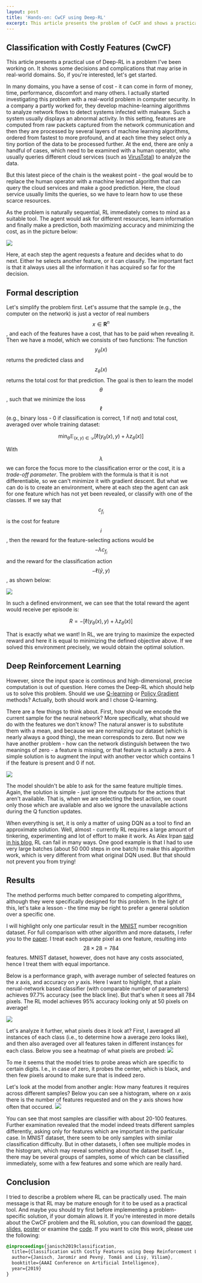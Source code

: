 ```yaml
---
layout: post
title: 'Hands-on: CwCF using Deep-RL'
excerpt: This article presents the problem of CwCF and shows a practical usage of Deep-RL.
---
```


## Classification with Costly Features (CwCF)
This article presents a practical use of Deep-RL in a problem I've been working on. It shows some decisions and complications that may arise in real-world domains. So, if you're interested, let's get started.


In many domains, you have a sense of cost - it can come in form of money, time, performance, discomfort and many others. I actually started investigating this problem with a real-world problem in computer security. In a company a partly worked for, they develop machine-learning algorithms to analyze network flows to detect systems infected with malware. Such a system usually displays an abnormal activity. In this setting, features are computed from raw packets captured from the network communication and then they are processed by several layers of machine learning algorithms, ordered from fastest to more profound, and at each time they select only a tiny portion of the data to be processed further. At the end, there are only a handful of cases, which need to be examined with a human operator, who usually queries different cloud services (such as [VirusTotal](https://www.virustotal.com)) to analyze the data. 

But this latest piece of the chain is the weakest point - the goal would be to replace the human operator with a machine learned algorithm that can query the cloud services and make a good prediction. Here, the cloud service usually limits the queries, so we have to learn how to use these scarce resources.

As the problem is naturally sequential, RL immediately comes to mind as a suitable tool. The agent would ask for different resources, learn information and finally make a prediction, both maximizing accuracy and minimizing the cost, as in the picture below:

<img class="w70" src="/media/cwcf/seq.svg"/>

Here, at each step the agent requests a feature and decides what to do next. Either he selects another feature, or it can classify. The important fact is that it always uses all the information it has acquired so far for the decision.

## Formal description
Let's simplify the problem first. Let's assume that the sample (e.g., the computer on the network) is just a vector of real numbers $$ x \in \mathbf{R}^n $$, and each of the features have a cost, that has to be paid when revealing it. Then we have a model, which we consists of two functions: The function $$ y_\theta(x) $$ returns the predicted class and $$ z_\theta(x) $$ returns the total cost for that prediction. The goal is then to learn the model $$\theta$$, such that we minimize the loss $$\ell$$ (e.g., binary loss - 0 if classification is correct, 1 if not) and total cost, averaged over whole training dataset:

$$ \min_\theta \mathop{\mathbb{E}}_{(x,y)\in\mathcal D} \Big[ \ell(y_\theta(x), y) + \lambda z_\theta(x) \Big] $$

With $$\lambda$$ we can force the focus more to the classification error or the cost, it is a *trade-off parameter*. The problem with the formula is that it is not differentiable, so we can't minimize it with gradient descent. But what we can do is to create an environment, where at each step the agent can ask for one feature which has not yet been revealed, or classify with one of the classes. If we say that $$c_{f_i}$$ is the cost for feature $$i$$, then the reward for the feature-selecting actions would be $$-\lambda c_{f_i}$$ and the reward for the classification action $$-\ell(\hat y, y)$$, as shown below:

<img class="w50" src="/media/cwcf/mdp.svg"/>

In such a defined environment, we can see that the total reward the agent would receive per episode is:

$$ R = -\Big[ \ell(y_\theta(x), y) + \lambda z_\theta(x) \Big] $$  

That is exactly what we want! In RL, we are trying to maximize the expected reward and here it is equal to minimizing the defined objective above. If we solved this environment precisely, we would obtain the optimal solution.

## Deep Reinforcement Learning
However, since the input space is continous and high-dimensional, precise computation is out of question. Here comes the Deep-RL which should help us to solve this problem. Should we use [Q-learning](/2016/09/27/lets-make-a-dqn-theory/) or [Policy Gradient](/2017/02/16/lets-make-an-a3c-theory/) methods? Actually, both should work and I chose Q-learning. 

There are a few things to think about. First, how should we encode the current sample for the neural network? More specifically, what should we do with the features we don't know? The natural answer is to substitute them with a mean, and because we are normalizing our dataset (which is nearly always a good thing), the mean corresponds to zero. But now we have another problem - how can the network distinguish between the two meanings of zero - a feature is missing, or that feature is actually a zero. A simple solution is to augment the input with another vector which contains 1 if the feature is present and 0 if not. 

<img class="w50" src="/media/cwcf/nn.svg"/>

The model shouldn't be able to ask for the same feature multiple times. Again, the solution is simple - just ignore the outputs for the actions that aren't available. That is, when we are selecting the best action, we count only those which are available and also we ignore the unavailable actions during the Q function updates.

When everything is set, it is only a matter of using DQN as a tool to find an approximate solution. Well, almost - currently RL requires a large amount of tinkering, experimenting and lot of effort to make it work. As Alex Irpan [said in his blog](https://www.alexirpan.com/2018/02/14/rl-hard.html), RL can fail in many ways. One good example is that I had to use very large batches (about 50&nbsp;000 steps in one batch) to make this algorithm work, which is very different from what original DQN used. But that should not prevent you from trying!

## Results
The method performs much better compared to competing algorithms, although they were specifically designed for this problem. In the light of this, let's take a lesson - the time may be right to prefer a general solution over a specific one. 

I will highlight only one particular result in the [MNIST](http://yann.lecun.com/exdb/mnist/) number recognition dataset. For full comparison with other algorithm and more datasets, I refer you to the [paper](/media/about/aaai19_cwcf_paper.pdf). I treat each separate pixel as one feature, resulting into $$28 \times 28=784$$ features. MNIST dataset, however, does not have any costs associated, hence I treat them with equal importance. 

Below is a performance graph, with average number of selected features on the *x* axis, and accuracy on *y* axis. Here I want to highlight, that a plain nerual-network based classifier (with comparable number of parameters) achieves 97.7% accuracy (see the black line). But that's when it sees all 784 pixels. The RL model achieves 95% accuracy looking only at 50 pixels on average!

<img class="w50" src="/media/cwcf/mnist.svg" />

Let's analyze it further, what pixels does it look at? First, I averaged all instances of each class (i.e., to determine how a average zero looks like), and then also averaged over all features taken in different instances for each class. Below you see a heatmap of what pixels are probed:
<img style="image-rendering: pixelated;" src="/media/cwcf/digits_all.png" />

To me it seems that the model tries to probe areas which are specific to certain digits. I.e., in case of zero, it probes the center, which is black, and then few pixels around to make sure that is indeed zero.

Let's look at the model from another angle: How many features it requires across different samples? Below you can see a histogram, where on *x* axis there is the number of features requested and on the *y* axis shows how often that occured.
<img class="w50" src="/media/cwcf/mnist_hist.svg" />

You can see that most samples are classifier with about 20-100 features. Further examination revealed that the model indeed treats different samples differently, asking only for features which are important in the particular case. In MNIST dataset, there seem to be only samples with similar classification difficulty. But in other datasets, I often see multiple modes in the histogram, which may reveal something about the dataset itself. I.e., there may be several groups of samples, some of which can be classified immediately, some with a few features and some which are really hard.

## Conclusion
I tried to describe a problem where RL can be practically used. The main message is that RL may be mature enough for it to be used as a practical tool. And maybe you should try first before implementing a problem-specific solution, if your domain allows it. If you're interested in more details about the CwCF problem and the RL solution, you can download the [paper](/media/about/aaai19_cwcf_paper.pdf), [slides](/media/about/aaai19_cwcf_talk.pdf), [poster](/media/about/aaai19_cwcf_poster.pdf) or examine the [code](https://github.com/jaromiru/cwcf). If you want to cite this work, please use the following:
```css
@inproceedings{janisch2019classification,
  title={Classification with Costly Features using Deep Reinforcement Learning},
  author={Janisch, Jaromír and Pevný, Tomáš and Lisý, Viliam},
  booktitle={AAAI Conference on Artificial Intelligence},
  year={2019}
}
```